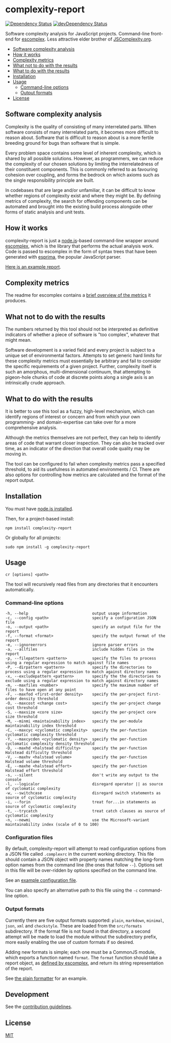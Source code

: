 # complexity-report

[![Dependency Status](https://david-dm.org/jared-stilwell/complexity-report.svg)](https://david-dm.org/jared-stilwell/complexity-report) [![devDependency Status](https://david-dm.org/jared-stilwell/complexity-report/dev-status.svg)](https://david-dm.org/jared-stilwell/complexity-report#info=devDependencies)

Software complexity analysis for JavaScript projects.
Command-line front-end for [escomplex].
Less attractive elder brother of [JSComplexity.org][jscomplexity].

* [Software complexity analysis](#software-complexity-analysis)
* [How it works](#how-it-works)
* [Complexity metrics](#complexity-metrics)
* [What not to do with the results](#what-not-to-do-with-the-results)
* [What to do with the results](#what-to-do-with-the-results)
* [Installation](#installation)
* [Usage](#usage)
    * [Command-line options](#command-line-options)
    * [Output formats](#output-formats)
* [License](#license)

## Software complexity analysis

Complexity is the quality of
consisting of many interrelated parts.
When software consists of many interrelated parts,
it becomes more difficult to reason about.
Software that is difficult to reason about
is a more fertile breeding ground for bugs
than software that is simple.

Every problem space contains some level of inherent complexity,
which is shared by all possible solutions.
However, as programmers,
we can reduce the complexity of our chosen solutions
by limiting the interrelatedness of their constituent components.
This is commonly referred to as favouring cohesion over coupling,
and forms the bedrock on which axioms
such as the single responsibility principle are built.

In codebases that are large and/or unfamiliar,
it can be difficult to know
whether regions of complexity exist
and where they might be.
By defining metrics of complexity,
the search for offending components can be automated
and brought into the existing build process
alongside other forms of static analysis
and unit tests.

## How it works

complexity-report is just
a [node.js][node]-based
command-line wrapper around [escomplex],
which is the library
that performs the actual analysis work.
Code is passed to escomplex
in the form of syntax trees
that have been generated
with [esprima],
the popular JavaScript parser.

[Here is an example report][eg].

## Complexity metrics

The readme for escomplex contains
a [brief overview of the metrics][metrics]
it produces.

## What not to do with the results

The numbers returned by this tool
should not be interpreted
as definitive indicators
of whether a piece of software
is "too complex",
whatever that might mean.

Software development is a varied field
and every project is subject
to a unique set of environmental factors.
Attempts to set generic hard limits
for these complexity metrics
must essentially be arbitrary
and fail to consider
the specific requirements
of a given project.
Further, complexity itself
is such an amorphous, multi-dimensional continuum,
that attempting to pigeon-hole chunks of code
at discrete points along a single axis
is an intrinsically crude approach.

## What to do with the results

It is better to use this tool
as a fuzzy, high-level mechanism,
which can identify regions of interest
or concern
and from which
your own programming- and domain-expertise
can take over
for a more comprehensive analysis.

Although the metrics themselves are not perfect,
they can help to identify areas of code
that warrant closer inspection.
They can also be tracked over time,
as an indicator of the direction
that overall code quality may be moving in.

The tool can be configured to fail
when complexity metrics pass a specified threshold,
to aid its usefulness in automated environments / CI.
There are also options
for controlling how metrics are calculated
and the format of the report output.

## Installation

You must have [node.js installed][nodeinstall].

Then, for a project-based install:

```
npm install complexity-report
```

Or globally for all projects:

```
sudo npm install -g complexity-report
```

## Usage

```
cr [options] <path>
```

The tool will recursively read files
from any directories that it encounters
automatically.

### Command-line options

```
-h, --help                            output usage information
-c, --config <path>                   specify a configuration JSON file
-o, --output <path>                   specify an output file for the report
-f, --format <format>                 specify the output format of the report
-e, --ignoreerrors                    ignore parser errors
-a, --allfiles                        include hidden files in the report
-p, --filepattern <pattern>           specify the files to process using a regular expression to match against file names
-P, --dirpattern <pattern>            specify the directories to process using a regular expression to match against directory names
-x, --excludepattern <pattern>        specify the the directories to exclude using a regular expression to match against directory names
-m, --maxfiles <number>               specify the maximum number of files to have open at any point
-F, --maxfod <first-order density>    specify the per-project first-order density threshold
-O, --maxcost <change cost>           specify the per-project change cost threshold
-S, --maxsize <core size>             specify the per-project core size threshold
-M, --minmi <maintainability index>   specify the per-module maintainability index threshold
-C, --maxcyc <cyclomatic complexity>  specify the per-function cyclomatic complexity threshold
-Y, --maxcycden <cyclomatic density>  specify the per-function cyclomatic complexity density threshold
-D, --maxhd <halstead difficulty>     specify the per-function Halstead difficulty threshold
-V, --maxhv <halstead volume>         specify the per-function Halstead volume threshold
-E, --maxhe <halstead effort>         specify the per-function Halstead effort threshold
-s, --silent                          don't write any output to the console
-l, --logicalor                       disregard operator || as source of cyclomatic complexity
-w, --switchcase                      disregard switch statements as source of cyclomatic complexity
-i, --forin                           treat for...in statements as source of cyclomatic complexity
-t, --trycatch                        treat catch clauses as source of cyclomatic complexity
-n, --newmi                           use the Microsoft-variant maintainability index (scale of 0 to 100)
```

### Configuration files

By default,
complexity-report will attempt
to read configuration options
from a JSON file
called `.complexrc`
in the current working directory.
This file should contain
a JSON object
with property names
matching the long-form
option names
from the command line
(the ones that follow `--`).
Options set in this file
will be over-ridden
by options specified
on the command line.

See an [example configuration file][egconfig].

You can also specify
an alternative path
to this file
using the `-c`
command-line option.

### Output formats

Currently there are five output formats supported:
`plain`,
`markdown`,
`minimal`,
`json`,
`xml`
and `checkstyle`.
These are loaded
from the `src/formats` subdirectory.
If the format file is not found
in that directory,
a second attempt will be made to load the module
without the subdirectory prefix,
more easily enabling the use of
custom formats if so desired.

Adding new formats is simple;
each one must be a CommonJS module,
which exports a function named `format`.
The `format` function
should take a report object,
as [defined by escomplex][format],
and return its string
representation of the report.

See [the plain formatter][plain]
for an example.

## Development

See the [contribution guidelines][contributions].

## License

[MIT][license]

[ci-image]: https://secure.travis-ci.org/jared-stilwell/complexity-report.png?branch=master
[ci-status]: http://travis-ci.org/#!/jared-stilwell/complexity-report
[escomplex]: https://github.com/jared-stilwell/escomplex
[jscomplexity]: http://jscomplexity.org/
[node]: http://nodejs.org/
[esprima]: http://esprima.org/
[eg]: https://github.com/jared-stilwell/complexity-report/blob/master/EXAMPLE.md
[metrics]: https://github.com/jared-stilwell/escomplex/blob/master/README.md#metrics
[nodeinstall]: http://nodejs.org/download
[egconfig]: https://github.com/jared-stilwell/complexity-report/blob/master/.complexrc.example
[format]: https://github.com/jared-stilwell/escomplex/blob/master/README.md#result
[plain]: https://github.com/jared-stilwell/complexity-report/blob/master/src/formats/plain.js
[contributions]: https://github.com/jared-stilwell/complexity-report/blob/master/CONTRIBUTING.md
[license]: https://github.com/jared-stilwell/complexity-report/blob/master/COPYING
